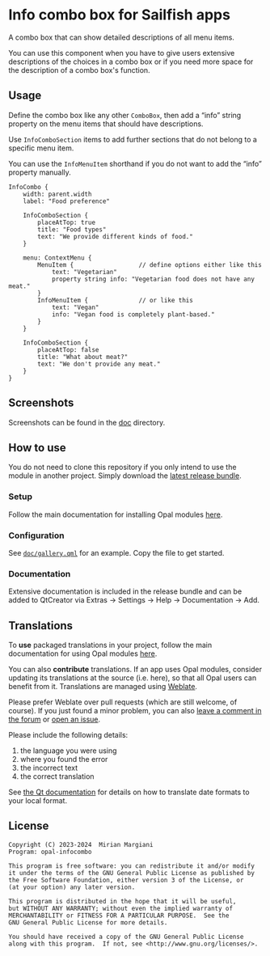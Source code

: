 <!--
SPDX-FileCopyrightText: 2023-2024 Mirian Margiani
SPDX-License-Identifier: GFDL-1.3-or-later
-->

# Info combo box for Sailfish apps

A combo box that can show detailed descriptions of all menu items.

You can use this component when you have to give users extensive descriptions of
the choices in a combo box or if you need more space for the description of a
combo box's function.

## Usage

Define the combo box like any other `ComboBox`, then add a “info” string
property on the menu items that should have descriptions.

Use `InfoComboSection` items to add further sections that do not belong to a
specific menu item.

You can use the `InfoMenuItem` shorthand if you do not want to add the “info”
property manually.

```{qml}
InfoCombo {
    width: parent.width
    label: "Food preference"

    InfoComboSection {
        placeAtTop: true
        title: "Food types"
        text: "We provide different kinds of food."
    }

    menu: ContextMenu {
        MenuItem {                  // define options either like this
            text: "Vegetarian"
            property string info: "Vegetarian food does not have any meat."
        }
        InfoMenuItem {              // or like this
            text: "Vegan"
            info: "Vegan food is completely plant-based."
        }
    }

    InfoComboSection {
        placeAtTop: false
        title: "What about meat?"
        text: "We don't provide any meat."
    }
}
```

## Screenshots

Screenshots can be found in the [doc](doc/) directory.

## How to use

You do not need to clone this repository if you only intend to use the module in
another project. Simply download the
[latest release bundle](https://github.com/Pretty-SFOS/opal-infocombo/releases/latest).

### Setup

Follow the main documentation for installing Opal modules
[here](https://github.com/Pretty-SFOS/opal/blob/main/README.md#using-opal).

### Configuration

See [`doc/gallery.qml`](doc/gallery.qml) for an example. Copy the file to get
started.

### Documentation

Extensive documentation is included in the release bundle and can be added to
QtCreator via Extras → Settings → Help → Documentation → Add.

## Translations

To **use** packaged translations in your project, follow the main documentation for
using Opal modules [here](https://github.com/Pretty-SFOS/opal#using-opal).

You can also **contribute** translations. If an app uses Opal modules, consider
updating its translations at the source (i.e. here), so that all Opal users can
benefit from it. Translations are managed using
[Weblate](https://hosted.weblate.org/projects/opal).

Please prefer Weblate over pull requests (which are still welcome, of course).
If you just found a minor problem, you can also
[leave a comment in the forum](https://forum.sailfishos.org/t/opal-qml-components-for-app-development/15801)
or [open an issue](https://github.com/Pretty-SFOS/opal/issues/new).

Please include the following details:

1. the language you were using
2. where you found the error
3. the incorrect text
4. the correct translation

See [the Qt documentation](https://doc.qt.io/qt-5/qml-qtqml-date.html#details) for
details on how to translate date formats to your local format.

## License

    Copyright (C) 2023-2024  Mirian Margiani
    Program: opal-infocombo

    This program is free software: you can redistribute it and/or modify
    it under the terms of the GNU General Public License as published by
    the Free Software Foundation, either version 3 of the License, or
    (at your option) any later version.

    This program is distributed in the hope that it will be useful,
    but WITHOUT ANY WARRANTY; without even the implied warranty of
    MERCHANTABILITY or FITNESS FOR A PARTICULAR PURPOSE.  See the
    GNU General Public License for more details.

    You should have received a copy of the GNU General Public License
    along with this program.  If not, see <http://www.gnu.org/licenses/>.
